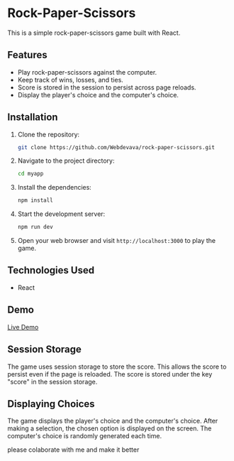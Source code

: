 
# Rock-Paper-Scissors

This is a simple rock-paper-scissors game built with React.

## Features

- Play rock-paper-scissors against the computer.
- Keep track of wins, losses, and ties.
- Score is stored in the session to persist across page reloads.
- Display the player's choice and the computer's choice.

## Installation

1. Clone the repository:

   ```bash
   git clone https://github.com/Webdevava/rock-paper-scissors.git
   ```

2. Navigate to the project directory:

   ```bash
   cd myapp
   ```

3. Install the dependencies:

   ```bash
   npm install
   ```

4. Start the development server:

   ```bash
   npm run dev
   ```

5. Open your web browser and visit `http://localhost:3000` to play the game.

## Technologies Used

- React

## Demo

[Live Demo](https://rock-paper-scissor-webdevava.vercel.app/)

## Session Storage

The game uses session storage to store the score. This allows the score to persist even if the page is reloaded. The score is stored under the key "score" in the session storage.

## Displaying Choices

The game displays the player's choice and the computer's choice. After making a selection, the chosen option is displayed on the screen. The computer's choice is randomly generated each time.


please colaborate with me and make it better